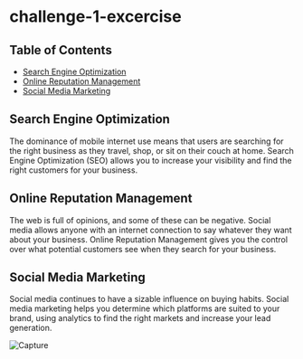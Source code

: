 # challenge-1-excercise

## Table of Contents

* [Search Engine Optimization](#Search-Engine-Optimization)
* [Online Reputation Management](#Online-Reputation-Management)
* [Social Media Marketing](#Social-Media-Marketing)

## Search Engine Optimization

The dominance of mobile internet use means that users are searching for the right business as they travel, shop, or sit on their couch at home. Search Engine Optimization (SEO) allows you to increase your visibility and find the right customers for your business.

## Online Reputation Management

The web is full of opinions, and some of these can be negative. Social media allows anyone with an internet connection to say whatever they want about your business. Online Reputation Management gives you the control over what potential customers see when they search for your business.

## Social Media Marketing

Social media continues to have a sizable influence on buying habits. Social media marketing helps you determine which platforms are suited to your brand, using analytics to find the right markets and increase your lead generation.

![Capture](https://user-images.githubusercontent.com/68094291/89148719-d99b0200-d517-11ea-96f6-72197e9ec2ff.JPG)